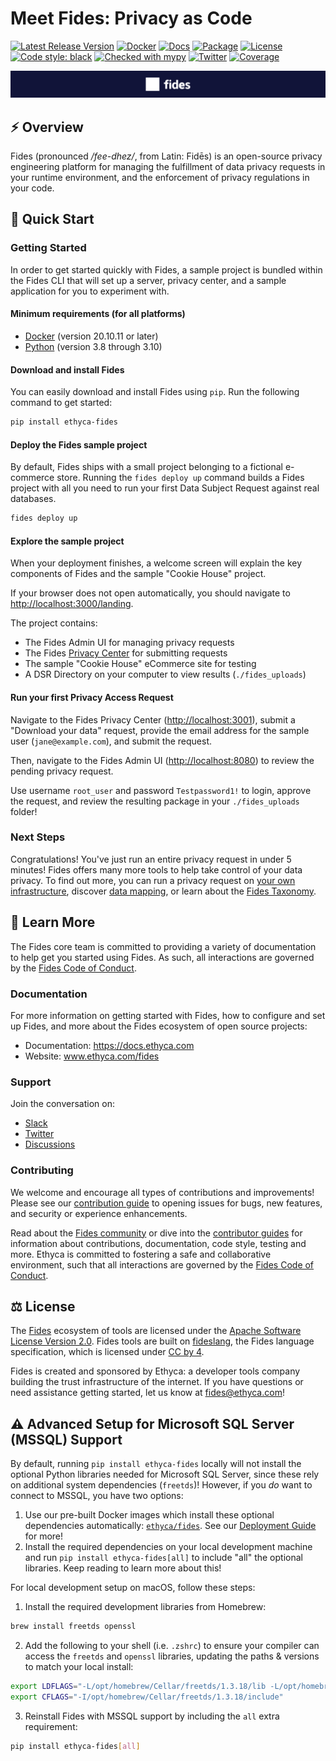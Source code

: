 # Meet Fides: Privacy as Code

[![Latest Release Version][release-image]][release-url]
[![Docker][docker-workflow-image]][docker-actions-url]
[![Docs][docs-workflow-image]][docs-actions-url]
[![Package][release-workflow-image]][publish-actions-url]
[![License][license-image]][license-url]
[![Code style: black][black-image]][black-url]
[![Checked with mypy][mypy-image]][mypy-url]
[![Twitter][twitter-image]][twitter-url]
[![Coverage](https://codecov.io/github/ethyca/fides/coverage.svg?branch=main)](https://codecov.io/gh/ethyca/fides)

![Fides banner](docs/fides/docs/img/fides-banner.png "Fides banner")

## :zap: Overview

Fides (pronounced */fee-dhez/*, from Latin: Fidēs) is an open-source privacy engineering platform for managing the fulfillment of data privacy requests in your runtime environment, and the enforcement of privacy regulations in your code.

## :rocket: Quick Start

### Getting Started

In order to get started quickly with Fides, a sample project is bundled within the Fides CLI that will set up a server, privacy center, and a sample application for you to experiment with.

#### Minimum requirements (for all platforms)

* [Docker](https://www.docker.com/products/docker-desktop) (version 20.10.11 or later)
* [Python](https://www.python.org/downloads/) (version 3.8 through 3.10)

#### Download and install Fides

You can easily download and install Fides using `pip`. Run the following command to get started:

```sh
pip install ethyca-fides
```

#### Deploy the Fides sample project

By default, Fides ships with a small project belonging to a fictional e-commerce store. Running the `fides deploy up` command builds a Fides project with all you need to run your first Data Subject Request against real databases.

```sh
fides deploy up
```

#### Explore the sample project

When your deployment finishes, a welcome screen will explain the key components of Fides and the sample "Cookie House" project.

If your browser does not open automatically, you should navigate to <http://localhost:3000/landing>.

The project contains:

* The Fides Admin UI for managing privacy requests
* The Fides [Privacy Center](https://docs.ethyca.com/fides/dsr_quickstart/privacy_center) for submitting requests
* The sample "Cookie House" eCommerce site for testing
* A DSR Directory on your computer to view results (`./fides_uploads`)

#### Run your first Privacy Access Request

Navigate to the Fides Privacy Center (<http://localhost:3001>), submit a "Download your data" request, provide the email address for the sample user (`jane@example.com`), and submit the request.

Then, navigate to the Fides Admin UI (<http://localhost:8080>) to review the pending privacy request.

Use username `root_user` and password `Testpassword1!` to login, approve the request, and review the resulting package in your `./fides_uploads` folder!

### Next Steps

Congratulations! You've just run an entire privacy request in under 5 minutes! Fides offers many more tools to help take control of your data privacy. To find out more, you can run a privacy request on [your own infrastructure](https://docs.ethyca.com/fides/dsr_quickstart/overview), discover [data mapping](https://docs.ethyca.com/fides/data_mapping/overview), or learn about the [Fides Taxonomy](https://ethyca.github.io/fideslang/).

## :book: Learn More

The Fides core team is committed to providing a variety of documentation to help get you started using Fides.  As such, all interactions are governed by the [Fides Code of Conduct](https://docs.ethyca.com/fides/community/code_of_conduct).

### Documentation

For more information on getting started with Fides, how to configure and set up Fides, and more about the Fides ecosystem of open source projects:

* Documentation: <https://docs.ethyca.com>
* Website: www.ethyca.com/fides

### Support

Join the conversation on:

* [Slack](https://fid.es/join-slack)
* [Twitter](https://twitter.com/ethyca)
* [Discussions](https://github.com/ethyca/fides/discussions)

### Contributing

We welcome and encourage all types of contributions and improvements!  Please see our [contribution guide](https://docs.ethyca.com/fides/community/overview) to opening issues for bugs, new features, and security or experience enhancements.

Read about the [Fides community](https://docs.ethyca.com/fides/community/hints_tips) or dive into the [contributor guides](https://docs.ethyca.com/fides/community/development/overview) for information about contributions, documentation, code style, testing and more. Ethyca is committed to fostering a safe and collaborative environment, such that all interactions are governed by the [Fides Code of Conduct](https://docs.ethyca.com/fides/community/code_of_conduct).

## :balance_scale: License

The [Fides](https://github.com/ethyca/fides) ecosystem of tools are licensed under the [Apache Software License Version 2.0](https://www.apache.org/licenses/LICENSE-2.0).
Fides tools are built on [fideslang](https://github.com/ethyca/privacy-taxonomy), the Fides language specification, which is licensed under [CC by 4](https://github.com/ethyca/privacy-taxonomy/blob/main/LICENSE).

Fides is created and sponsored by Ethyca: a developer tools company building the trust infrastructure of the internet. If you have questions or need assistance getting started, let us know at fides@ethyca.com!


[release-image]: https://img.shields.io/github/release/ethyca/fides.svg
[release-url]: https://github.com/ethyca/fides/releases
[docker-workflow-image]: https://github.com/ethyca/fides/workflows/Docker%20Build%20&%20Push/badge.svg
[docs-workflow-image]: https://github.com/ethyca/fides/workflows/Publish%20Docs/badge.svg
[release-workflow-image]: https://github.com/ethyca/fides/actions/workflows/publish_package.yaml/badge.svg
[docker-actions-url]: https://github.com/ethyca/fides/actions/workflows/publish_docker.yaml
[docs-actions-url]: https://github.com/ethyca/fides/actions/workflows/publish_docs.yaml
[publish-actions-url]: https://github.com/ethyca/fides/actions/workflows/publish_package.yaml
[license-image]: https://img.shields.io/:license-Apache%202-blue.svg
[license-url]: https://www.apache.org/licenses/LICENSE-2.0.txt
[black-image]: https://img.shields.io/badge/code%20style-black-000000.svg
[black-url]: https://github.com/psf/black/
[mypy-image]: http://www.mypy-lang.org/static/mypy_badge.svg
[mypy-url]: http://mypy-lang.org/
[twitter-image]: https://img.shields.io/twitter/follow/ethyca?style=social
[twitter-url]: https://twitter.com/ethyca

## ⚠️ Advanced Setup for Microsoft SQL Server (MSSQL) Support

By default, running `pip install ethyca-fides` locally will not install the optional Python libraries needed for Microsoft SQL Server, since these rely on additional system dependencies (`freetds`)! However, if you *do* want to connect to MSSQL, you have two options:
1. Use our pre-built Docker images which install these optional dependencies automatically: [`ethyca/fides`](https://hub.docker.com/r/ethyca/fides). See our [Deployment Guide](https://ethyca.com/docs/dev-docs/configuration/deployment) for more!
2. Install the required dependencies on your local development machine and run `pip install ethyca-fides[all]` to include "all" the optional libraries. Keep reading to learn more about this!

For local development setup on macOS, follow these steps:
1. Install the required development libraries from Homebrew:
```bash
brew install freetds openssl
```
2. Add the following to your shell (i.e. `.zshrc`) to ensure your compiler can access the `freetds` and `openssl` libraries, updating the paths & versions to match your local install:
```bash
export LDFLAGS="-L/opt/homebrew/Cellar/freetds/1.3.18/lib -L/opt/homebrew/Cellar/openssl@1.1/1.1.1u/lib"`
export CFLAGS="-I/opt/homebrew/Cellar/freetds/1.3.18/include"
```
3. Reinstall Fides with MSSQL support by including the `all` extra requirement:
```bash
pip install ethyca-fides[all]
```

